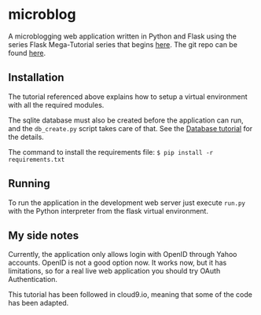 microblog
=========

A microblogging web application written in Python and Flask using the series Flask Mega-Tutorial series that begins [here](http://blog.miguelgrinberg.com/post/the-flask-mega-tutorial-part-i-hello-world).
The git repo can be found [here](https://github.com/miguelgrinberg/microblog).

Installation
------------

The tutorial referenced above explains how to setup a virtual environment with all the required modules.

The sqlite database must also be created before the application can run, and the `db_create.py` script takes care of that. See the [Database tutorial](http://blog.miguelgrinberg.com/post/the-flask-mega-tutorial-part-iv-database) for the details.

The command to install the requirements file: `$ pip install -r requirements.txt`

Running
-------

To run the application in the development web server just execute `run.py` with the Python interpreter from the flask virtual environment.

My side notes
-------------

Currently, the application only allows login with OpenID through Yahoo accounts. OpenID is not a good option now. It works now, but it has limitations, so for a real live web application you should try OAuth Authentication.

This tutorial has been followed in cloud9.io, meaning that some of the code has been adapted.


